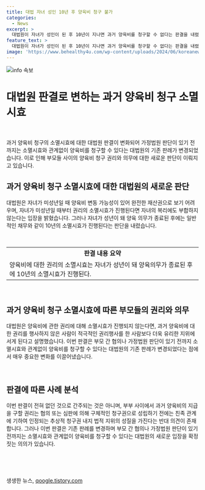 ```yaml
---
title: 대법 자녀 성인 10년 후 양육비 청구 불가
categories:
  - News
excerpt: >
  대법원이 자녀가 성인이 된 후 10년이 지나면 과거 양육비를 청구할 수 없다는 판결을 내렸습니다. 이번 판결은 대법원의 기존 판례를 변경한 것으로, 자녀가 성인이 되어 양육의무가 종료된 이후 10년의 소멸시효가 적용된다는 내용입니다. 이에 따라 자녀가 미성년일 때부터 권리의 소멸시효가 진행되지 않고, 자녀가 성인이 되면 일반적인 채권과 같이 10년의 소멸시효가 적용된다고 판결했습니다. A씨와 B씨는 이혼 후 자녀를 둔 뒤 2016년 1억 1930만원가량의 과거 양육비를 둘러싸고 소송을 벌였으나, 대법원은 B씨에게 양육비 지급 의무가 없다고 판단했습니다.
feature_text: >
  대법원이 자녀가 성인이 된 후 10년이 지나면 과거 양육비를 청구할 수 없다는 판결을 내렸습니다. 이번 판결은 대법원의 기존 판례를 변경한 것으로, 자녀가 성인이 되어 양육의무가 종료된 이후 10년의 소멸시효가 적용된다는 내용입니다. 이에 따라 자녀가 미성년일 때부터 권리의 소멸시효가 진행되지 않고, 자녀가 성인이 되면 일반적인 채권과 같이 10년의 소멸시효가 적용된다고 판결했습니다. A씨와 B씨는 이혼 후 자녀를 둔 뒤 2016년 1억 1930만원가량의 과거 양육비를 둘러싸고 소송을 벌였으나, 대법원은 B씨에게 양육비 지급 의무가 없다고 판단했습니다.
image: 'https://www.behealthy4u.com/wp-content/uploads/2024/06/koreanews.jpg'
---
```


<p><img src="https://www.behealthy4u.com/wp-content/uploads/2024/06/koreanews.jpg" alt="info 속보" /></p>

<h1>대법원 판결로 변하는 과거 양육비 청구 소멸시효</h1>

<p data-ke-size="size16">&nbsp;</p>

<p>과거 양육비 청구의 소멸시효에 대한 대법원 판결이 변화되어 가정법원 판단이 있기 전까지는 소멸시효와 관계없이 양육비를 청구할 수 있다는 대법원의 기존 판례가 변경되었습니다. 이로 인해 부모들 사이의 양육비 청구 권리와 의무에 대한 새로운 판단이 이뤄지고 있습니다.</p></p>

<h2 data-ke-size="size26">과거 양육비 청구 소멸시효에 대한 대법원의 새로운 판단</h2>

<p data-ke-size="size16">대법원은 자녀가 미성년일 때 양육비 변동 가능성이 있어 완전한 재산권으로 보기 어려우며, 자녀가 미성년일 때부터 권리의 소멸시효가 진행된다면 자녀의 복리에도 부합하지 않는다는 입장을 밝혔습니다. 그러나 자녀가 성년이 돼 양육 의무가 종료된 후에는 일반적인 채무와 같이 10년의 소멸시효가 진행된다는 판단을 내렸습니다.</p>

<p data-ke-size="size16">&nbsp;</p>

<table>
  <tbody>
    <tr>
      <td style="text-align: center; height: 17px;"><b>판결 내용 요약</b></td>
    </tr>
    <tr>
      <td style="text-align: left;">양육비에 대한 권리의 소멸시효는 자녀가 성년이 돼 양육의무가 종료된 후에 10년의 소멸시효가 진행된다.</td>
    </tr>
  </tbody>
</table>

<p data-ke-size="size16">&nbsp;</p>

<h2 data-ke-size="size26">과거 양육비 청구 소멸시효에 따른 부모들의 권리와 의무</h2>

<p data-ke-size="size16">대법원은 양육비에 관한 권리에 대해 소멸시효가 진행되지 않는다면, 과거 양육비에 대한 권리를 행사하지 않은 사람이 적극적인 권리행사를 한 사람보다 더욱 유리한 지위에 서게 된다고 설명했습니다. 이번 판결은 부모 간 협의나 가정법원 판단이 있기 전까지 소멸시효와 관계없이 양육비를 청구할 수 있다는 대법원의 기존 판례가 변경되었다는 점에서 매우 중요한 변화를 이끌어냈습니다.</p>

<p data-ke-size="size16">&nbsp;</p>

<h2 data-ke-size="size26">판결에 따른 사례 분석</h2>

<p data-ke-size="size16">이번 판결이 전혀 없던 것으로 간주되는 것은 아니며, 부부 사이에서 과거 양육비의 지급을 구할 권리는 협의 또는 심판에 의해 구체적인 청구권으로 성립하기 전에는 친족 관계에 기하여 인정되는 추상적 청구권 내지 법적 지위의 성질을 가진다는 반대 의견이 존재합니다. 그러나 이번 판결은 기존 판례를 변경하며 부모 간 협의나 가정법원 판단이 있기 전까지는 소멸시효와 관계없이 양육비를 청구할 수 있다는 대법원의 새로운 입장을 확정짓는 의의가 있습니다.</p>

<p data-ke-size="size16">&nbsp;</p>

<p data-ke-size="size16">&nbsp;</p>
생생한 뉴스, <a href="https://qoogle.tistory.com" rel="dofollow">qoogle.tistory.com</a>


